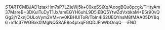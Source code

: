 $START$CMBJAD1ztaxHm7sP7LZIeWj5k+00xeSSjXq/AoogBQu8pcgk/THtyAm37MareB+3DKuITuDyT1Jx/amEGYH6uhL9D5iEBQ5YtwZdVxbkaM+E5r90vQGg3jYZxnjOULoVym2VM+nv0KBHUlToR/Tbln4i62UEQYnsM8fMAA05DY8q6+m1c37WGBxk0IMgNQ58AE8o4plxqFGQDJFhWbOnqQ==$END$